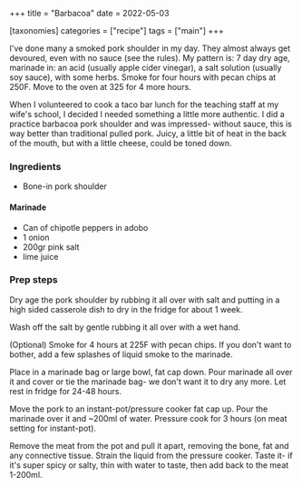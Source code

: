 +++
title = "Barbacoa"
date = 2022-05-03

[taxonomies]
categories = ["recipe"]
tags = ["main"]
+++

I've done many a smoked pork shoulder in my day.  They almost always get devoured, even
 with no sauce (see the rules). My pattern is: 7 day dry age, marinade in: an acid (usually apple cider vinegar),
 a salt solution (usually soy sauce), with some herbs. Smoke for four hours with pecan chips at 250F.  Move to the oven
 at 325 for 4 more hours.

<!-- more -->

When I volunteered to cook a taco bar lunch for the teaching staff at my wife's school, I decided I needed
something a little more authentic.  I did a practice barbacoa pork shoulder and was impressed-
without sauce, this is way better than traditional pulled pork. Juicy, a little bit of heat in the back of the
mouth, but with a little cheese, could be toned down.

### Ingredients

- Bone-in pork shoulder

#### Marinade

- Can of chipotle peppers in adobo
- 1 onion
- 200gr pink salt
- lime juice

### Prep steps

Dry age the pork shoulder by rubbing it all over with salt and putting in a high sided casserole dish
 to  dry in the fridge for about 1 week.

Wash off the salt by gentle rubbing it all over with a wet hand.

(Optional) Smoke for 4 hours at 225F with pecan chips. If you don't want to  bother,
 add a few splashes of liquid smoke to the marinade.

Place in a marinade bag or large bowl, fat cap down.  Pour marinade all over it and cover or tie
 the marinade bag- we don't want it to dry any more.
Let rest in fridge for 24-48 hours.

Move the pork to an instant-pot/pressure cooker fat cap up.  Pour the marinade over it and ~200ml of
 water.  Pressure cook for 3 hours (on meat setting for instant-pot).

Remove the meat from the pot and pull it apart, removing the bone, fat and any connective tissue.
Strain the liquid from the pressure cooker.  Taste it- if it's super spicy or salty, thin with water to taste, then add
 back to the meat 1-200ml.
